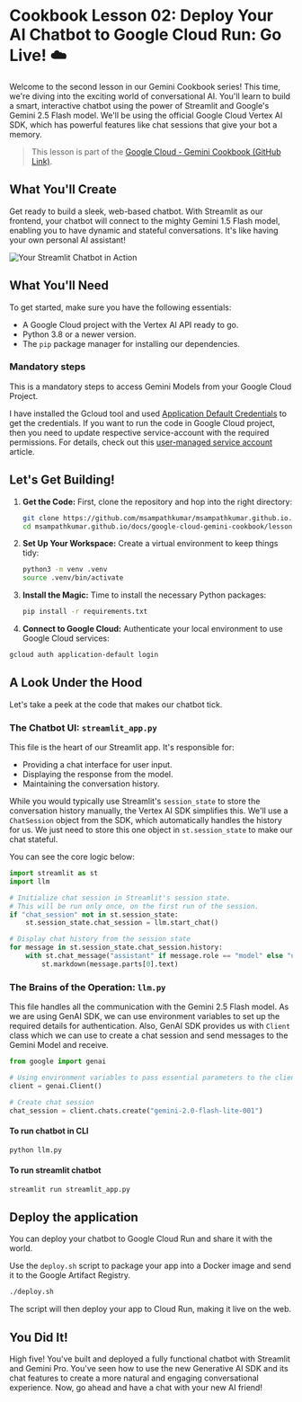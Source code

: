 # Cookbook Lesson 02: Deploy Your AI Chatbot to Google Cloud Run: Go Live! ☁️

Welcome to the second lesson in our Gemini Cookbook series! This time, we're
diving into the exciting world of conversational AI. You'll learn to build a
smart, interactive chatbot using the power of Streamlit and Google's Gemini 2.5
Flash model. We'll be using the official Google Cloud Vertex AI SDK, which has
powerful features like chat sessions that give your bot a memory.

> This lesson is part of the
[Google Cloud - Gemini Cookbook (GitHub Link)](https://github.com/msampathkumar/msampathkumar.github.io/tree/master/docs/google-cloud-gemini-cookbook/).

## What You'll Create

Get ready to build a sleek, web-based chatbot. With Streamlit as our frontend,
your chatbot will connect to the mighty Gemini 1.5 Flash model, enabling you to
have dynamic and stateful conversations. It's like having your own personal AI
assistant!

![Your Streamlit Chatbot in Action](https://storage.googleapis.com/github-repo/img/lesson-02-streamlit-chatbot.png)

## What You'll Need

To get started, make sure you have the following essentials:

- A Google Cloud project with the Vertex AI API ready to go.
- Python 3.8 or a newer version.
- The `pip` package manager for installing our dependencies.

### Mandatory steps

This is a mandatory steps to access Gemini Models from your Google Cloud
Project.

I have installed the Gcloud tool and used
[Application Default Credentials](https://cloud.google.com/docs/authentication/provide-credentials-adc)
to get the credentials. If you want to run the code in Google Cloud project,
then you need to update respective service-account with the required
permissions. For details, check out this
[user-managed service account](https://cloud.google.com/docs/authentication/set-up-adc-attached-service-account)
article.

## Let's Get Building!

1. **Get the Code:** First, clone the repository and hop into the right
   directory:

   ```bash
   git clone https://github.com/msampathkumar/msampathkumar.github.io.git
   cd msampathkumar.github.io/docs/google-cloud-gemini-cookbook/lesson-02
   ```

1. **Set Up Your Workspace:** Create a virtual environment to keep things tidy:

   ```bash
   python3 -m venv .venv
   source .venv/bin/activate
   ```

1. **Install the Magic:** Time to install the necessary Python packages:

   ```bash
   pip install -r requirements.txt
   ```

1. **Connect to Google Cloud:** Authenticate your local environment to use
   Google Cloud services:

```bash
gcloud auth application-default login
```

## A Look Under the Hood

Let's take a peek at the code that makes our chatbot tick.

### The Chatbot UI: `streamlit_app.py`

This file is the heart of our Streamlit app. It's responsible for:

- Providing a chat interface for user input.
- Displaying the response from the model.
- Maintaining the conversation history.

While you would typically use Streamlit's `session_state` to store the
conversation history manually, the Vertex AI SDK simplifies this. We'll use a
`ChatSession` object from the SDK, which automatically handles the history for
us. We just need to store this one object in `st.session_state` to make our
chat stateful.

You can see the core logic below:

```python
import streamlit as st
import llm

# Initialize chat session in Streamlit's session state.
# This will be run only once, on the first run of the session.
if "chat_session" not in st.session_state:
    st.session_state.chat_session = llm.start_chat()

# Display chat history from the session state
for message in st.session_state.chat_session.history:
    with st.chat_message("assistant" if message.role == "model" else "user"):
        st.markdown(message.parts[0].text)
```

### The Brains of the Operation: `llm.py`

This file handles all the communication with the Gemini 2.5 Flash model. As we
are using GenAI SDK, we can use environment variables to set up the required
details for authentication. Also, GenAI SDK provides us with `Client` class
which we can use to create a chat session and send messages to the Gemini Model
and receive.

```python
from google import genai

# Using environment variables to pass essential parameters to the client.
client = genai.Client()

# Create chat session
chat_session = client.chats.create("gemini-2.0-flash-lite-001")
```

#### To run chatbot in CLI

```bash
python llm.py
```

#### To run streamlit chatbot

```bash
streamlit run streamlit_app.py
```

## Deploy the application

You can deploy your chatbot to Google Cloud Run and share it with the world.

Use the `deploy.sh` script to package your app into a Docker image and send it
to the Google Artifact Registry.

```bash
./deploy.sh
```

The script will then deploy your app to Cloud Run, making it live on the web.

## You Did It!

High five! You've built and deployed a fully functional chatbot with Streamlit
and Gemini Pro. You've seen how to use the new Generative AI SDK and its chat
features to create a more natural and engaging conversational experience. Now,
go ahead and have a chat with your new AI friend!
